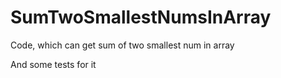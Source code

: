 # SumTwoSmallestNumsInArray
Code, which can get sum of two smallest num in array

And some tests for it
